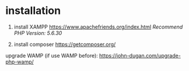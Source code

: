 # installation

1. install XAMPP https://www.apachefriends.org/index.html
*Recommend PHP Version: 5.6.30*

2. install composer https://getcomposer.org/

upgrade WAMP (if use WAMP before): https://john-dugan.com/upgrade-php-wamp/

